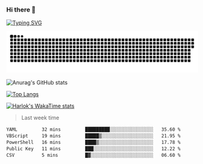 ### Hi there 👋

<!--
**wray-le/wray-lee* is a ✨ _special_ ✨ repository because its `README.md` (this file) appears on your GitHub profile.

Here are some ideas to get you started:

- 🔭 I’m currently working on ...
- 🌱 I’m currently learning ...
- 👯 I’m looking to collaborate on ...
- 🤔 I’m looking for help with ...
- 💬 Ask me about ...
- 📫 How to reach me: ...
- 😄 Pronouns: ...
- ⚡ Fun fact: ...
-->
[![Typing SVG](https://readme-typing-svg.herokuapp.com?color=91BEF0&vCenter=true&lines=This+is+Wray's+profile;A+noob+developer)](https://git.io/typing-svg)

<p align="center"><a href=#><img src="image/contributions.svg"></a></p>  

![Anurag's GitHub stats](https://github-readme-stats.vercel.app/api?username=wray-lee&show_icons=true&theme=tokyonight)


[![Top Langs](https://github-readme-stats.vercel.app/api/top-langs/?username=wray-lee&exclude_repo=wray-lee.github.io,wray-lee&layout=donut)](https://github.com/anuraghazra/github-readme-stats)


[![Harlok's WakaTime stats](https://github-readme-stats.vercel.app/api/wakatime?username=wray)](https://github.com/anuraghazra/github-readme-stats)

> Last week time

<!--START_SECTION:waka-->

```txt
YAML         32 mins         █████████░░░░░░░░░░░░░░░░   35.60 %
VBScript     19 mins         █████▒░░░░░░░░░░░░░░░░░░░   21.95 %
PowerShell   16 mins         ████▒░░░░░░░░░░░░░░░░░░░░   17.78 %
Public Key   11 mins         ███░░░░░░░░░░░░░░░░░░░░░░   12.22 %
CSV          5 mins          █▓░░░░░░░░░░░░░░░░░░░░░░░   06.60 %
```

<!--END_SECTION:waka-->
